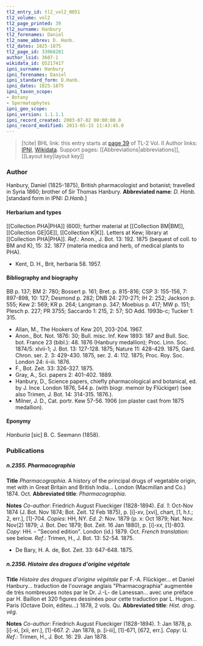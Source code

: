 ```yaml
---
tl2_entry_id: tl2_vol2_0051
tl2_volume: vol2
tl2_page_printed: 39
tl2_surname: Hanbury
tl2_forenames: Daniel
tl2_name_abbrev: D. Hanb.
tl2_dates: 1825-1875
tl2_page_id: 33068281
author_lsid: 3607-1
wikidata_id: Q5217417
ipni_surname: Hanbury
ipni_forenames: Daniel
ipni_standard_form: D.Hanb.
ipni_dates: 1825-1875
ipni_taxon_scope: 
- Botany
- Spermatophytes
ipni_geo_scope: 
ipni_version: 1.1.1.1
ipni_record_created: 2003-07-02 00:00:00.0
ipni_record_modified: 2013-05-15 11:43:45.0
---
```


> [!cite] BHL link: this entry starts at [page 39](https://www.biodiversitylibrary.org/page/33068281) of TL-2 Vol. II
> Author links: [IPNI](https://www.ipni.org/a/3607-1), [Wikidata](https://www.wikidata.org/wiki/Q5217417). Support pages: [[Abbreviations|abbreviations]], [[Layout key|layout key]]

### Author

Hanbury, Daniel (1825-1875), British pharmacologist and botanist; travelled in Syria 1860; brother of Sir Thomas Hanbury. 
**Abbreviated name**: *D. Hanb.* \[standard form in IPNI: *D.Hanb.*\]

#### Herbarium and types

[[Collection PHA|PHA]] (600); further material at [[Collection BM|BM]], [[Collection GE|GE]], [[Collection K|K]]. Letters at Kew; library at [[Collection PHA|PHA]].
*Ref*.: Anon., J. Bot. 13: 192. 1875 (bequest of coll. to BM and K), 15: 32. 1877 (materia medica and herb, of medical plants to PHA).
- Kent, D. H., Brit, herbaria 58. 1957.

#### Bibliography and biography

BB p. 137; BM 2: 780; Bossert p. 161; Bret. p. 815-816; CSP 3: 155-156, 7: 897-898, 10: 127; Desmond p. 282; DNB 24: 270-271; IH 2: 252; Jackson p. 555; Kew 2: 569; KR p. 264; Langman p. 347; Moebius p. 417; MW p. 151; Plesch p. 227; PR 3755; Saccardo 1: 215, 2: 57; SO Add. 1993b-c; Tucker 1: 315.
- Allan, M., The Hookers of Kew 201, 203-204. 1967.
- Anon., Bot. Not. 1876: 30; Bull. misc. Inf. Kew 1893: 187 and Bull. Soc. bot. France 23 (bibl.): 48. 1876 (Hanbury medallion); Proc. Linn. Soc. 1874/5: xlvii-1; J. Bot. 13: 127-128. 1875; Nature 11: 428-429. 1875, Gard. Chron. ser. 2. 3: 429-430. 1875, ser. 2. 4: 112. 1875; Proc. Roy. Soc. London 24: ii-iii. 1876.
- F., Bot. Zeit. 33: 326-327. 1875.
- Gray, A., Sci. papers 2: 401-402. 1889.
- Hanbury, D., Science papers, chiefly pharmacological and botanical, ed. by J. Ince. London 1876, 544 p. (with biogr. memoir by Flückiger) (see also Trimen, J. Bot. 14: 314-315. 1876.).
- Milner, J. D., Cat. portr. Kew 57-56. 1906 (on plaster cast from 1875 medallion).

#### Eponymy

*Hanburia* \[sic\] B. C. Seemann (1858).

### Publications

##### n.2355. Pharmacographia

**Title**
*Pharmacographia*. A history of the principal drugs of vegetable origin, met with in Great Britain and British India... London (Macmillan and Co.) 1874. Oct.
**Abbreviated title**: *Pharmacographia*.

**Notes**
*Co-author*: Friedrich August Flueckiger (1828-1894).
*Ed. 1*: Oct-Nov 1874 (J. Bot. Nov 1874; Bot. Zeit. 12 Feb 1875), p. \[i\]-xv, \[xvi\], chart, \[1, h.t.; 2, err.\], \[1\]-704. *Copies*: HH, NY.
*Ed. 2*: Nov. 1879 (p. x: Oct 1879; Nat. Nov. Nov(2) 1879; J. Bot. Dec 1879; Bot. Zeit. 16 Jan 1880), p. \[i\]-xx, \[1\]-803. *Copy*: HH. – "Second edition". London (id.) 1879. Oct.
*French translation*: see below.
*Ref*.: Trimen, H., J. Bot. 13: 52-54. 1875.
- De Bary, H. A. de, Bot. Zeit. 33: 647-648. 1875.

##### n.2356. Histoire des drogues d'origine végétale

**Title**
*Histoire des drogues d'origine végétale* par F.-A. Flückiger... et Daniel Hanbury... traduction de l'ouvrage anglais "Pharmacographia" augmentée de très nombreuses notes par le Dr. J.-L- de Lanessan... avec une préface par H. Baillon et 320 figures dessinées pour cette traduction par L. Hugon... Paris (Octave Doin, éditeu...) 1878, 2 vols. Qu.
**Abbreviated title**: *Hist. drog. vég.*

**Notes**
*Co-author*: Friedrich August Flueckiger (1828-1894).
*1*: Jan 1878, p. \[i\]-xi, \[xii, err.\], \[1\]-667.
*2*: Jan 1878, p. \[i-iii\], \[1\]-671, \[672, err.\].
*Copy*: U.
*Ref*.: Trimen, H., J. Bot. 16: 29. Jan 1878.

